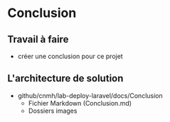 # Conclusion
## Travail à faire 
- créer une conclusion pour ce projet

## L'architecture de solution 
- github/cnmh/lab-deploy-laravel/docs/Conclusion
  - Fichier Markdown (Conclusion.md)
  - Dossiers images